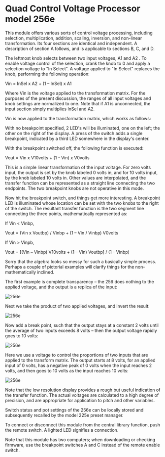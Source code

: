 # Quad Control Voltage Processor model 256e

This module offers various sorts of control voltage processing, including selection, multiplication, addition, scaling, inversion, and non-linear transformation. Its four sections are identical and independent. A description of section A follows, and is applicable to sections B, C, and D.

The leftmost knob selects between two input voltages, A1 and A2 . To enable voltage control of the selection, crank the knob to 0 and apply a selection voltage to "In Select". A voltage applied to "In Select" replaces the knob, performing the following operation:

Vin = InSel x A2 + (1 – InSel) x A1

Where Vin is the voltage applied to the transformation matrix. For the purposes of the present discussion, the ranges of all input voltages and knob settings are normalized to one. Note that if A1 is unconnected, the input section simply multiplies InSel and A2.

Vin is now applied to the transformation matrix, which works as follows:

With no breakpoint specified, 2 LED's will be illuminated, one on the left; the other on the right of the display. A press of the switch adds a single breakpoint, indicated by a third LED somewhere in the display's center.

With the breakpoint switched off, the following function is executed:

Vout = Vin x V10volts + (1 - Vin) x V0volts

This is a simple linear transformation of the input voltage. For zero volts input, the output is set by the knob labeled 0 volts in, and for 10 volts input, by the knob labeled 10 volts in. Other values are interpolated, and the transfer function can be represented as a straight line connecting the two endpoints. The two breakpoint knobs are not operative in this mode.

Now hit the breakpoint switch, and things get more interesting. A breakpoint LED is illuminated whose location can be set with the two knobs to the right of the switch. The resultant transfer function is the two segment line connecting the three points, mathematically represented as:

If Vin \< Vinbp,

Vout = (Vin x Voutbp) / Vinbp + (1 – Vin / Vinbp) V0volts

If Vin \> Vinpb,

Vout = [(Vin – Vinbp) V10volts + (1 – Vin) Voutbp] / (1 - Vinbp)

Sorry that the algebra looks so messy for such a basically simple process. Perhaps a couple of pictorial examples will clarify things for the non-mathematically inclined.

The first example is complete transparency – the 256 does nothing to the applied voltage, and the output is a replica of the input:

![256e](C:buchla_doc/static/img/200e/256e-1.jpg "256e")

Next we take the product of two applied voltages, and invert the result:

![256e](C:buchla_doc/static/img/200e/256e-2.jpg "256e")

Now add a break point, such that the output stays at a constant 2 volts until the average of two inputs exceeds 8 volts – then the output voltage rapidly goes to 10 volts:

![256e](C:buchla_doc/static/img/200e/256e-3.jpg "256e")

Here we use a voltage to control the proportions of two inputs that are applied to the transform matrix. The output starts at 8 volts, for an applied input of 0 volts, has a negative peak of 0 volts when the input reaches 2 volts, and then goes to 10 volts as the input reaches 10 volts:

![256e](C:buchla_doc/static/img/200e/256e-4.jpg "256e")

Note that the low resolution display provides a rough but useful indication of the transfer function. The actual voltages are calculated to a high degree of precision, and are appropriate for application to pitch and other variables.

Switch status and pot settings of the 256e can be locally stored and subsequently recalled by the model 225e preset manager.

To connect or disconnect this module from the central library function, push the remote switch. A lighted LED signifies a connection.

Note that this module has two computers; when downloading or checking firmware, use the breakpoint switches A and C instead of the remote enable switch.
